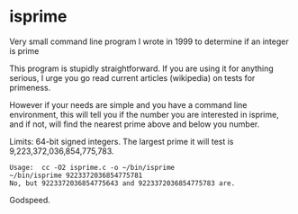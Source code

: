 # isprime
Very small command line program I wrote in 1999 to determine if an integer is prime

This program is stupidly straightforward. If you are using it for anything serious, I urge you go read current articles (wikipedia) on tests for primeness.

However if your needs are simple and you have a command line environment, this will tell you if the number you are interested in isprime, and if not, will find the nearest prime above and below you number.

Limits: 64-bit signed integers. The largest prime it will test is 9,223,372,036,854,775,783.

    Usage:  cc -O2 isprime.c -o ~/bin/isprime   
    ~/bin/isprime 9223372036854775781
    No, but 9223372036854775643 and 9223372036854775783 are. 

Godspeed.
